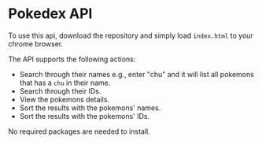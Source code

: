 # Pokedex API

To use this api, download the repository and simply load `index.html` to your chrome browser.

The API supports the following actions:
- Search through their names e.g., enter "chu" and it will list all pokemons that has a `chu` in their name.
- Search through their IDs.
- View the pokemons details.
- Sort the results with the pokemons' names.
- Sort the results with the pokemons' IDs.

No required packages are needed to install.
